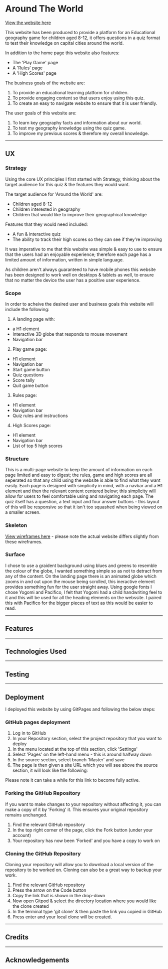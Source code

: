 # Around The World

[View the website here](https://daisygunn.github.io/around-the-world/)

This website has been produced to provide a platform for an Educational geography game for children aged 8-12, it offers questions in a quiz format to test their knowledge on capital cities around the world. 

In addition to the home page this website also features:
- The 'Play Game' page
- A 'Rules' page
- A 'High Scores' page
<!-- - A 'Fun Facts' page -->

The business goals of the website are:
1. To provide an educational learning platform for children.
2. To provide engaging content so that users enjoy using this quiz.
3. To create an easy to navigate website to ensure that it is user friendly.

The user goals of this website are:
1. To learn key geography facts and information about our world.
2. To test my geography knowledge using the quiz game.
3. To improve my previous scores & therefore my overall knowledge.

--- 

## UX

### Strategy
Using the core UX principles I first started with Strategy, thinking about the target audience for this quiz & the features they would want.

The target audience for 'Around the World' are:
- Children aged 8-12
- Children interested in geography
- Children that would like to improve their geographical knowledge

Features that they would need included:
- A fun & interactive quiz
- The ability to track their high scores so they can see if they're improving
<!-- - A page with fun and interesting facts to enhance their learning -->

It was imperative to me that this website was simple & easy to use to ensure that the users had an enjoyable experience; therefore each page has a limited amount of information, written in simple language. 

As children aren't always guaranteed to have mobile phones this website has been designed to work well on desktops & tablets as well, to ensure that no matter the device the user has a positive user experience.

### Scope
In order to acheive the desired user and business goals this website will include the following:
1. A landing page with:
- a H1 element
- Interactive 3D globe that responds to mouse movement
- Navigation bar

2. Play game page:
- H1 element
- Navigation bar
- Start game button
- Quiz questions
- Score tally
- Quit game button

3. Rules page:
- H1 element
- Navigation bar
- Quiz rules and instructions

4. High Scores page:
- H1 element
- Navigation bar
- List of top 5 high scores

<!-- 4. Fun Facts page:
- H1 element
- Navigation bar
- Animated text boxes for users to click in order to read the fun facts. -->

### Structure
This is a multi-page website to keep the amount of information on each page limited and easy to digest; the rules, game and high scores are all seperated so that any child using the website is able to find what they want easily.
Each page is designed with simplicity in mind, with a navbar and a H1 element and then the relevant content centered below; this simplicity will allow for users to feel comfortable using and navigating each page.
The quiz itself has a question, a text input and four answer buttons - this layout of this will be responsive so that it isn't too squashed when being viewed on a smaller screen. 

### Skeleton
[View wireframes here](assets/documents/wiresframes.pdf) - please note the actual website differs slightly from these wireframes.

### Surface
I chose to use a graident background using blues and greens to resemble the colour of the globe, I wanted something simple so as not to detract from any of the content. 
On the landing page there is an animated globe which zooms in and out upon the mouse being scrolled, this ineractive element provides something fun for the user straight away.
Using google fonts I chose Yogomi and Pacifico, I felt that Yogomi had a child handwriting feel to it and this will be used for all the heading elements on the webssite. I paired this with Pacifico for the bigger pieces of text as this would be easier to read.

---

## Features 
---
## Technologies Used
---
## Testing
---
## Deployment
I deployed this website by using GitPages and following the below steps:

### GitHub pages deployment

1. Log in to GitHub
2. In your Repository section, select the project repository that you want to deploy
3. In the menu located at the top of this section, click 'Settings'
4. Select 'Pages' on the left-hand menu - this is around halfway down
5. In the source section, select branch 'Master' and save
6. The page is then given a site URL which you will see above the source section, it will look like the following:

Please note it can take a while for this link to become fully active.

### Forking the GitHub Repository

If you want to make changes to your repository without affecting it, you can make a copy of it by 'Forking' it. This ensures your original repository remains unchanged.

1. Find the relevant GitHub repository
2. In the top right corner of the page, click the Fork button (under your account)
3. Your repository has now been 'Forked' and you have a copy to work on

### Cloning the GitHub Repository

Cloning your repository will allow you to download a local version of the repository to be worked on. Cloning can also be a great way to backup your work.

1. Find the relevant GitHub repository
2. Press the arrow on the Code button
3. Copy the link that is shown in the drop-down
4. Now open Gitpod & select the directory location where you would like the clone created
5. In the terminal type 'git clone' & then paste the link you copied in GitHub
6. Press enter and your local clone will be created.
---
## Credits
---
## Acknowledgements